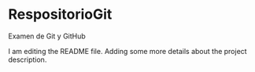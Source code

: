 # RespositorioGit
Examen de Git y GitHub

I am editing the README file. Adding some more details about the project description.
